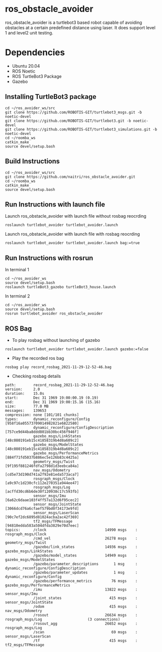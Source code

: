 
# ros_obstacle_avoider
ros_obstacle_avoider is a turtlebot3 based robot capable of avoiding obstacles at a certain predefined distance using laser.
It does support level 1 and level2 unit testing.

# Dependencies
* Ubuntu 20.04
* ROS Noetic
* ROS TurtleBot3 Package
* Gazebo

## Installing TurtleBot3 package
```
cd ~/ros_avoider_ws/src
git clone https://github.com/ROBOTIS-GIT/turtlebot3_msgs.git -b noetic-devel
git clone https://github.com/ROBOTIS-GIT/turtlebot3.git -b noetic-devel
git clone https://github.com/ROBOTIS-GIT/turtlebot3_simulations.git -b noetic-devel
cd ~/roomba_ws
catkin_make
source devel/setup.bash
```

## Build Instructions
```
cd ~/ros_avoider_ws/src
git clone https://github.com/naitri/ros_obstacle_avoider.git
cd ~/roomba_ws
catkin_make
source devel/setup.bash
```

## Run Instructions with launch file
 Launch ros_obstacle_avoider with launch file without rosbag reocrding
```
roslaunch turtlebot_avoider turtlebot_avoider.launch
```
 Launch ros_obstacle_avoider with launch file with rosbag reocrding
```
roslaunch turtlebot_avoider turtlebot_avoider.launch bag:=true
```
## Run Instructions with rosrun
In terminal 1
```
cd ~/ros_avoider_ws
source devel/setup.bash
roslaunch turtleBot3_gazebo turtleBot3_house.launch
```
In terminal 2
```
cd ~/ros_avoider_ws
source devel/setup.bash
rosrun turtlebot_avoider ros_obstacle_avoider
```
## ROS Bag 
* To play rosbag without launching of gazebo
```
roslaunch turtlebot_avoider turtlebot_avoider.launch gazebo:=false
```
* Play the recorded ros bag
```
rosbag play record_rosbag_2021-11-29-12-52-46.bag
```
* Checking rosbag details
```rosbag info record_rosbag_2021-11-29-12-52-46.bag 
path:        record_rosbag_2021-11-29-12-52-46.bag
version:     2.0
duration:    15.0s
start:       Dec 31 1969 19:00:00.19 (0.19)
end:         Dec 31 1969 19:00:15.16 (15.16)
size:        77.0 MB
messages:    139653
compression: none [101/101 chunks]
types:       dynamic_reconfigure/Config            [958f16a05573709014982821e6822580]
             dynamic_reconfigure/ConfigDescription [757ce9d44ba8ddd801bb30bc456f946f]
             gazebo_msgs/LinkStates                [48c080191eb15c41858319b4d8a609c2]
             gazebo_msgs/ModelStates               [48c080191eb15c41858319b4d8a609c2]
             gazebo_msgs/PerformanceMetrics        [884f71fd5037b886ec5e126b83c4425a]
             geometry_msgs/Twist                   [9f195f881246fdfa2798d1d3eebca84a]
             nav_msgs/Odometry                     [cd5e73d190d741a2f92e81eda573aca7]
             rosgraph_msgs/Clock                   [a9c97c1d230cfc112e270351a944ee47]
             rosgraph_msgs/Log                     [acffd30cd6b6de30f120938c17c593fb]
             sensor_msgs/Imu                       [6a62c6daae103f4ff57a132d6f95cec2]
             sensor_msgs/JointState                [3066dcd76a6cfaef579bd0f34173e9fd]
             sensor_msgs/LaserScan                 [90c7ef2dc6895d81024acba2ac42f369]
             tf2_msgs/TFMessage                    [94810edda583a504dfda3829e70d7eec]
topics:      /clock                           14990 msgs    : rosgraph_msgs/Clock                  
             /cmd_vel                         26278 msgs    : geometry_msgs/Twist                  
             /gazebo/link_states              14936 msgs    : gazebo_msgs/LinkStates               
             /gazebo/model_states             14949 msgs    : gazebo_msgs/ModelStates              
             /gazebo/parameter_descriptions       1 msg     : dynamic_reconfigure/ConfigDescription
             /gazebo/parameter_updates            1 msg     : dynamic_reconfigure/Config           
             /gazebo/performance_metrics         76 msgs    : gazebo_msgs/PerformanceMetrics       
             /imu                             13822 msgs    : sensor_msgs/Imu                      
             /joint_states                      415 msgs    : sensor_msgs/JointState               
             /odom                              415 msgs    : nav_msgs/Odometry                    
             /rosout                          26634 msgs    : rosgraph_msgs/Log                     (3 connections)
             /rosout_agg                      26652 msgs    : rosgraph_msgs/Log                    
             /scan                               69 msgs    : sensor_msgs/LaserScan                
             /tf                                415 msgs    : tf2_msgs/TFMessage
```

